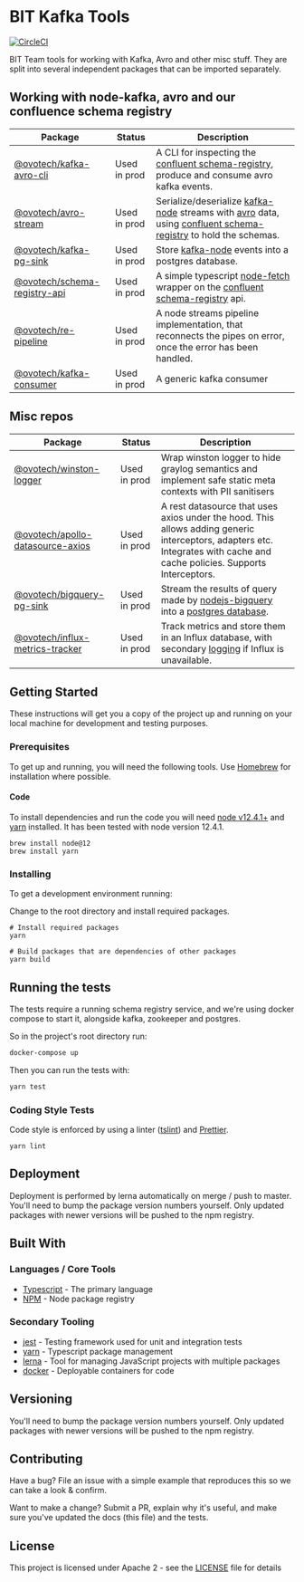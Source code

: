 # BIT Kafka Tools

[![CircleCI](https://circleci.com/gh/ovotech/bit-node-tools.svg?style=svg&circle-token=ae40b0f9ff7943343688a0319478e70091e37fbe)](https://circleci.com/gh/ovotech/bit-node-tools)

BIT Team tools for working with Kafka, Avro and other misc stuff. They are split into several independent packages that can be imported separately.

## Working with node-kafka, avro and our confluence schema registry

| Package                                                                | Status       | Description                                                                                                                                                                                                                                                          |
| ---------------------------------------------------------------------- | ------------ | -------------------------------------------------------------------------------------------------------------------------------------------------------------------------------------------------------------------------------------------------------------------- |
| [@ovotech/kafka-avro-cli](packages/kafka-avro-cli/README.md)           | Used in prod | A CLI for inspecting the [confluent schema-registry](https://docs.confluent.io/current/schema-registry/docs/index.html), produce and consume avro kafka events.                                                                                                      |
| [@ovotech/avro-stream](packages/avro-stream/README.md)                 | Used in prod | Serialize/deserialize [kafka-node](https://github.com/SOHU-Co/kafka-node) streams with [avro](https://avro.apache.org/docs/current/) data, using [confluent schema-registry](https://docs.confluent.io/current/schema-registry/docs/index.html) to hold the schemas. |
| [@ovotech/kafka-pg-sink](packages/kafka-pg-sink/README.md)             | Used in prod | Store [kafka-node](https://github.com/SOHU-Co/kafka-node) events into a postgres database.                                                                                                                                                                           |
| [@ovotech/schema-registry-api](packages/schema-registry-api/README.md) | Used in prod | A simple typescript [node-fetch](https://github.com/bitinn/node-fetch) wrapper on the [confluent schema-registry](https://docs.confluent.io/current/schema-registry/docs/index.html) api.                                                                            |
| [@ovotech/re-pipeline](packages/re-pipeline/README.md)                 | Used in prod | A node streams pipeline implementation, that reconnects the pipes on error, once the error has been handled.                                                                                                                                                         |
| [@ovotech/kafka-consumer](packages/kafka-consumer/README.md)           | Used in prod | A generic kafka consumer                                                                                                                                                                                                                                             |

## Misc repos

| Package                                                                        | Status       | Description                                                                                                                                                               |
| ------------------------------------------------------------------------------ | ------------ | ------------------------------------------------------------------------------------------------------------------------------------------------------------------------- |
| [@ovotech/winston-logger](packages/winston-logger/README.md)                   | Used in prod | Wrap winston logger to hide graylog semantics and implement safe static meta contexts with PII sanitisers                                                                 |
| [@ovotech/apollo-datasource-axios](packages/apollo-datasource-axios/README.md) | Used in prod | A rest datasource that uses axios under the hood. This allows adding generic interceptors, adapters etc. Integrates with cache and cache policies. Supports Interceptors. |
| [@ovotech/bigquery-pg-sink](packages/bigquery-pg-sink/README.md)               | Used in prod | Stream the results of query made by [nodejs-bigquery](https://github.com/googleapis/nodejs-bigquery) into a [postgres database](https://www.postgresql.org/).             |
| [@ovotech/influx-metrics-tracker](packages/influx-metrics-tracker/README.md)   | Used in prod | Track metrics and store them in an Influx database, with secondary [logging](packages/winston-logger/README.md) if Influx is unavailable.                                 |

## Getting Started

These instructions will get you a copy of the project up and running on your local machine for development and testing purposes.

### Prerequisites

To get up and running, you will need the following tools. Use [Homebrew](https://docs.brew.sh/Installation) for installation where possible.

#### Code

To install dependencies and run the code you will need [node v12.4.1+](https://nodejs.org/en/) and [yarn](https://yarnpkg.com/lang/en/) installed. It has been tested with node version 12.4.1.

```shell
brew install node@12
brew install yarn
```

### Installing

To get a development environment running:

Change to the root directory and install required packages.

```
# Install required packages
yarn
```

```
# Build packages that are dependencies of other packages
yarn build
```

## Running the tests

The tests require a running schema registry service, and we're using docker compose to start it, alongside kafka, zookeeper and postgres.

So in the project's root directory run:

```bash
docker-compose up
```

Then you can run the tests with:

```bash
yarn test
```

### Coding Style Tests

Code style is enforced by using a linter ([tslint](https://palantir.github.io/tslint/)) and [Prettier](https://prettier.io/).

```
yarn lint
```

## Deployment

Deployment is performed by lerna automatically on merge / push to master. You'll need to bump the package version numbers yourself. Only updated packages with newer versions will be pushed to the npm registry.

## Built With

### Languages / Core Tools

- [Typescript](http://www.typescriptlang.org/) - The primary language
- [NPM](https://www.npmjs.com/) - Node package registry

### Secondary Tooling

- [jest](https://jestjs.io/) - Testing framework used for unit and integration tests
- [yarn](https://yarnpkg.com/lang/en/) - Typescript package management
- [lerna](https://www.npmjs.com/package/lerna) - Tool for managing JavaScript projects with multiple packages
- [docker](https://www.docker.com/) - Deployable containers for code

## Versioning

You'll need to bump the package version numbers yourself. Only updated packages with newer versions will be pushed to the npm registry.

## Contributing

Have a bug? File an issue with a simple example that reproduces this so we can take a look & confirm.

Want to make a change? Submit a PR, explain why it's useful, and make sure you've updated the docs (this file) and the tests.

## License

This project is licensed under Apache 2 - see the [LICENSE](LICENSE) file for details
